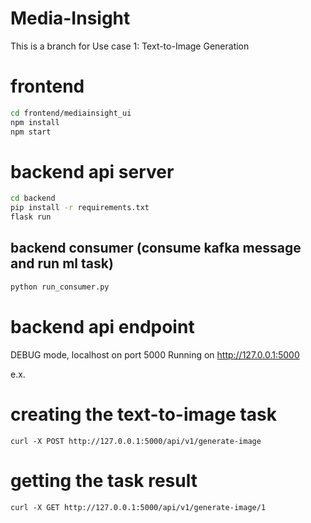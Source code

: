 # Media-Insight
This is a branch for Use case 1: Text-to-Image Generation​

# frontend
```sh
cd frontend/mediainsight_ui
npm install
npm start
```

# backend api server
```sh
cd backend
pip install -r requirements.txt
flask run
```

## backend consumer (consume kafka message and run ml task)
```sh
python run_consumer.py
```

# backend api endpoint
DEBUG mode, localhost on port 5000
Running on http://127.0.0.1:5000

e.x.
# creating the text-to-image task
`curl -X POST http://127.0.0.1:5000/api/v1/generate-image`
# getting the task result
`curl -X GET http://127.0.0.1:5000/api/v1/generate-image/1`

